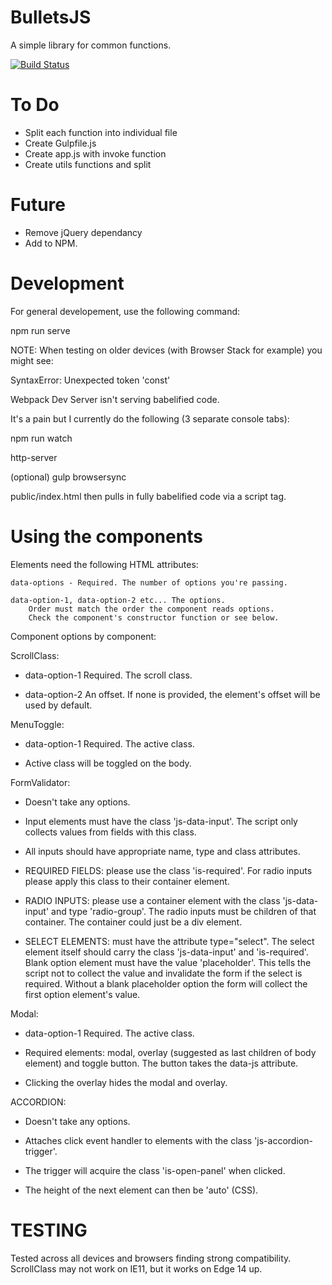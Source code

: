# BulletsJS
A simple library for common functions.

[![Build Status](https://travis-ci.org/brightonmike/BulletsJS.svg?branch=master)](https://travis-ci.org/brightonmike/BulletsJS)

To Do
======

- Split each function into individual file
- Create Gulpfile.js
- Create app.js with invoke function
- Create utils functions and split


Future
======

- Remove jQuery dependancy
- Add to NPM.




Development
===========

For general developement, use the following command:

npm run serve


NOTE:
When testing on older devices (with Browser Stack for example) you might see:

SyntaxError: Unexpected token 'const'

Webpack Dev Server isn't serving babelified code.

It's a pain but I currently do the following (3 separate console tabs):

npm run watch

http-server

(optional)
gulp browsersync

public/index.html then pulls in fully babelified code via a script tag.



Using the components
====================

Elements need the following HTML attributes:
	
	data-options - Required. The number of options you're passing.

	data-option-1, data-option-2 etc... The options. 
		Order must match the order the component reads options. 
		Check the component's constructor function or see below.


Component options by component:


ScrollClass:

- data-option-1 Required. The scroll class.

- data-option-2 An offset. If none is provided, the element's offset 
	will be used by default.



MenuToggle:

- data-option-1 Required. The active class.

- Active class will be toggled on the body.



FormValidator:

- Doesn't take any options.

- Input elements must have the class 'js-data-input'. The script only collects values from fields with this class.

- All inputs should have appropriate name, type and class attributes.

- REQUIRED FIELDS: please use the class 'is-required'. For radio inputs please apply this class to their container element.

- RADIO INPUTS: please use a container element with the class 'js-data-input' and type 'radio-group'. The radio inputs must be children of that container. The container could just be a div element.

- SELECT ELEMENTS: must have the attribute type="select". The select element itself should carry the class 'js-data-input' and 'is-required'. Blank option element must have the value 'placeholder'. This tells the script not to collect the value and invalidate the form if the select is required. Without a blank placeholder option the form will collect the first option element's value. 



Modal:

- data-option-1 Required. The active class.

- Required elements: modal, overlay (suggested as last children of body element) and toggle button. The button takes the data-js attribute.

- Clicking the overlay hides the modal and overlay.



ACCORDION:

- Doesn't take any options.

- Attaches click event handler to elements with the class 'js-accordion-trigger'.

- The trigger will acquire the class 'is-open-panel' when clicked.

- The height of the next element can then be 'auto' (CSS).



TESTING
=======

Tested across all devices and browsers finding strong compatibility. ScrollClass may not work on IE11, but it works on Edge 14 up.





